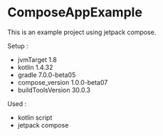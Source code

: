 # ComposeAppExample

This is an example project using jetpack compose.

Setup :
- jvmTarget 1.8
- kotlin 1.4.32
- gradle 7.0.0-beta05
- compose_version 1.0.0-beta07
- buildToolsVersion 30.0.3

Used :
- kotlin script
- jetpack compose
